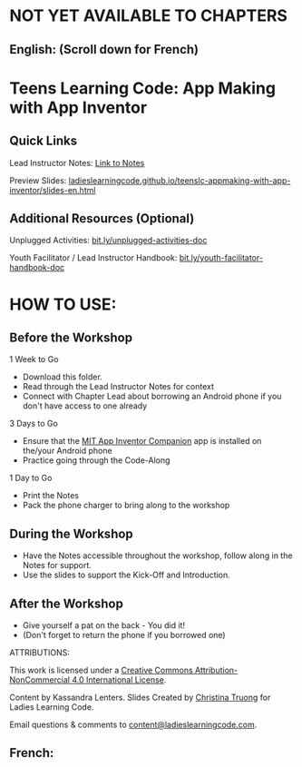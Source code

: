 # NOT YET AVAILABLE TO CHAPTERS

## English: (Scroll down for French)

# Teens Learning Code: App Making with App Inventor

## Quick Links

Lead Instructor Notes: <a href="https://docs.google.com/document/d/1d-YJZwSZ-xVIC5UAB3nCvGsKRwmQLFk-gmKMbcIk73A/edit?usp=sharing">Link to Notes</a>

Preview Slides: <a href="https://ladieslearningcode.github.io/teenslc-appmaking-with-app-inventor/slides-en.html">ladieslearningcode.github.io/teenslc-appmaking-with-app-inventor/slides-en.html</a>

<!--Activity List: <a href="http://bit.ly/scratch-activity-list">bit.ly/...</a>-->

## Additional Resources (Optional)

Unplugged Activities: <a href="http://bit.ly/unplugged-activities-doc">bit.ly/unplugged-activities-doc</a>

Youth Facilitator / Lead Instructor Handbook: <a href="http://bit.ly/youth-facilitator-handbook-doc">bit.ly/youth-facilitator-handbook-doc</a>


# HOW TO USE:
## Before the Workshop
1 Week to Go

* Download this folder.
* Read through the Lead Instructor Notes for context
* Connect with Chapter Lead about borrowing an Android phone if you don't have access to one already

3 Days to Go

<!--* Select one activity from the Activity List-->
* Ensure that the <a href="https://play.google.com/store/apps/details?id=edu.mit.appinventor.aicompanion3&hl=en">MIT App Inventor Companion</a> app is installed on the/your Android phone
* Practice going through the Code-Along

<!--2 Days To Go

* Update the slides (in a text editor, like <a href="https://atom.io/">atom.io</a>):
  * Insert the network info (Slide 1 and 25)
  * Edit the Agenda to adjust timing and/or activities, if applicable (Slide 5)
  * Replace the Example Project URL, if applicable (Slide 10)
-->
1 Day to Go

* Print the Notes <!--and Solution Sheet(s) (found in Activity List) to bring to the workshop.-->
* Pack the phone charger to bring along to the workshop

## During the Workshop
* Have the Notes accessible throughout the workshop, follow along in the Notes for support.
* Use the slides to support the Kick-Off and Introduction.

## After the Workshop
* Give yourself a pat on the back - You did it!
* (Don't forget to return the phone if you borrowed one)


ATTRIBUTIONS:

This work is licensed under a <a rel="license" href="http://creativecommons.org/licenses/by-nc/4.0/">Creative Commons Attribution-NonCommercial 4.0 International License</a>.

Content by Kassandra Lenters. Slides Created by [Christina Truong](http://twitter.com/christinatruong) for Ladies Learning Code.

Email questions & comments to <content@ladieslearningcode.com>.


## French:
